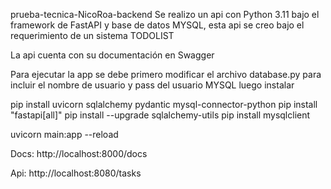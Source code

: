 prueba-tecnica-NicoRoa-backend
Se realizo un api con Python 3.11 bajo el framework de FastAPI y base de datos MYSQL, esta api se creo bajo el requerimiento de un sistema TODOLIST

La api cuenta con su documentación en Swagger

Para ejecutar la app se debe primero modificar el archivo database.py para incluir el nombre de usuario y pass del usuario MYSQL luego instalar

pip install uvicorn sqlalchemy pydantic mysql-connector-python pip install "fastapi[all]" pip install --upgrade sqlalchemy-utils pip install mysqlclient

uvicorn main:app --reload

Docs: http://localhost:8000/docs

Api: http://localhost:8080/tasks
